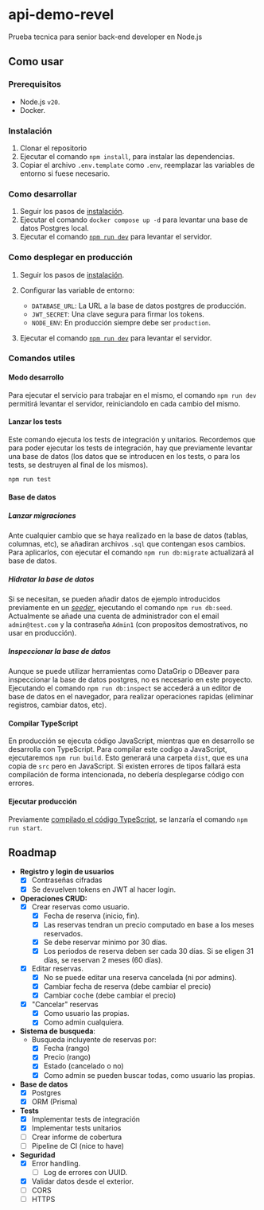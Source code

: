 # api-demo-revel

Prueba tecnica para senior back-end developer en Node.js

## Como usar

### Prerequisitos

- Node.js `v20`.
- Docker.

### Instalación

1. Clonar el repositorio
2. Ejecutar el comando `npm install`, para instalar las dependencias.
3. Copiar el archivo `.env.template` como `.env`, reemplazar las variables de entorno si fuese necesario.

### Como desarrollar

1. Seguir los pasos de [instalación](#instalación).
2. Ejecutar el comando `docker compose up -d` para levantar una base de datos Postgres local.
3. Ejecutar el comando [`npm run dev`](#modo-desarrollo) para levantar el servidor.

### Como desplegar en producción

1. Seguir los pasos de [instalación](#instalación).
2. Configurar las variable de entorno:

   - `DATABASE_URL`: La URL a la base de datos postgres de producción.
   - `JWT_SECRET`: Una clave segura para firmar los tokens.
   - `NODE_ENV`: En producción siempre debe ser `production`.

3. Ejecutar el comando [`npm run dev`](#modo-desarrollo) para levantar el servidor.

### Comandos utiles

#### Modo desarrollo

Para ejecutar el servicio para trabajar en el mismo, el comando `npm run dev` permitirá levantar el servidor, reiniciandolo en cada cambio del mismo.

#### Lanzar los tests

Este comando ejecuta los tests de integración y unitarios. Recordemos que para poder ejecutar los tests de integración, hay que previamente levantar una base de datos (los datos que se introducen en los tests, o para los tests, se destruyen al final de los mismos).

```bash
npm run test
```

#### Base de datos

##### Lanzar migraciones

Ante cualquier cambio que se haya realizado en la base de datos (tablas, columnas, etc), se añadiran archivos `.sql` que contengan esos cambios. Para aplicarlos, con ejecutar el comando `npm run db:migrate` actualizará al base de datos.

##### Hidratar la base de datos

Si se necesitan, se pueden añadir datos de ejemplo introducidos previamente en un [_seeder_](./prisma/seed.ts), ejecutando el comando `npm run db:seed`. Actualmente se añade una cuenta de administrador con el email `admin@test.com` y la contraseña `Admin1` (con propositos demostrativos, no usar en producción).

##### Inspeccionar la base de datos

Aunque se puede utilizar herramientas como DataGrip o DBeaver para inspeccionar la base de datos postgres, no es necesario en este proyecto. Ejecutando el comando `npm run db:inspect` se accederá a un editor de base de datos en el navegador, para realizar operaciones rapidas (eliminar registros, cambiar datos, etc).

#### Compilar TypeScript

En producción se ejecuta código JavaScript, mientras que en desarrollo se desarrolla con TypeScript. Para compilar este codigo a JavaScript, ejecutaremos `npm run build`. Esto generará una carpeta `dist`, que es una copia de `src` pero en JavaScript. Si existen errores de tipos fallará esta compilación de forma intencionada, no debería desplegarse código con errores.

#### Ejecutar producción

Previamente [compilado el código TypeScript](#compilar-typescript), se lanzaría el comando `npm run start`.

## Roadmap

- **Registro y login de usuarios**
  - [x] Contraseñas cifradas
  - [x] Se devuelven tokens en JWT al hacer login.
- **Operaciones CRUD:**
  - [x] Crear reservas como usuario.
    - [x] Fecha de reserva (inicio, fin).
    - [x] Las reservas tendran un precio computado en base a los meses reservados.
    - [x] Se debe reservar minimo por 30 días.
    - [x] Los periodos de reserva deben ser cada 30 días. Si se eligen 31 días, se reservan 2 meses (60 días).
  - [x] Editar reservas.
    - [x] No se puede editar una reserva cancelada (ni por admins).
    - [x] Cambiar fecha de reserva (debe cambiar el precio)
    - [x] Cambiar coche (debe cambiar el precio)
  - [x] "Cancelar" reservas
    - [x] Como usuario las propias.
    - [x] Como admin cualquiera.
- **Sistema de busqueda**:
  - Busqueda incluyente de reservas por:
    - [x] Fecha (rango)
    - [x] Precio (rango)
    - [x] Estado (cancelado o no)
    - [x] Como admin se pueden buscar todas, como usuario las propias.
- **Base de datos**
  - [x] Postgres
  - [x] ORM (Prisma)
- **Tests**
  - [x] Implementar tests de integración
  - [x] Implementar tests unitarios
  - [ ] Crear informe de cobertura
  - [ ] Pipeline de CI (nice to have)
- **Seguridad**
  - [x] Error handling.
    - [ ] Log de errores con UUID.
  - [x] Validar datos desde el exterior.
  - [ ] CORS
  - [ ] HTTPS
